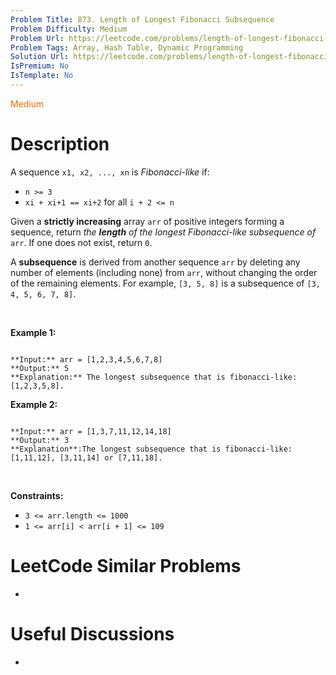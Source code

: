 ```yaml
---
Problem Title: 873. Length of Longest Fibonacci Subsequence
Problem Difficulty: Medium
Problem Url: https://leetcode.com/problems/length-of-longest-fibonacci-subsequence/
Problem Tags: Array, Hash Table, Dynamic Programming
Solution Url: https://leetcode.com/problems/length-of-longest-fibonacci-subsequence/solution/
IsPremium: No
IsTemplate: No
---
```


<span style="color: rgb(239, 108, 0);">Medium</span>

# Description

A sequence `x1, x2, ..., xn` is *Fibonacci-like* if:


* `n >= 3`
* `xi + xi+1 == xi+2` for all `i + 2 <= n`


Given a **strictly increasing** array `arr` of positive integers forming a sequence, return *the **length** of the longest Fibonacci-like subsequence of* `arr`. If one does not exist, return `0`.


A **subsequence** is derived from another sequence `arr` by deleting any number of elements (including none) from `arr`, without changing the order of the remaining elements. For example, `[3, 5, 8]` is a subsequence of `[3, 4, 5, 6, 7, 8]`.


 


**Example 1:**



```

**Input:** arr = [1,2,3,4,5,6,7,8]
**Output:** 5
**Explanation:** The longest subsequence that is fibonacci-like: [1,2,3,5,8].
```

**Example 2:**



```

**Input:** arr = [1,3,7,11,12,14,18]
**Output:** 3
**Explanation**:The longest subsequence that is fibonacci-like: [1,11,12], [3,11,14] or [7,11,18].
```

 


**Constraints:**


* `3 <= arr.length <= 1000`
* `1 <= arr[i] < arr[i + 1] <= 109`




# LeetCode Similar Problems

- []()

# Useful Discussions

- []()
